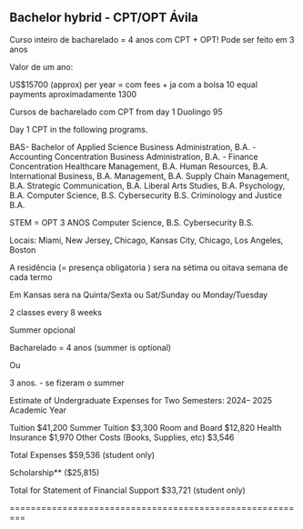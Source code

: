 Bachelor hybrid - CPT/OPT
Ávila 
--

Curso inteiro de bacharelado  = 4 anos  com CPT + OPT! Pode ser feito em 3 anos 

Valor de um ano:

US$15700 (approx) per year = com fees + ja com a bolsa
10 equal payments aproximadamente 1300 

Cursos de bacharelado com  CPT from day 1 
Duolingo 95

 Day 1 CPT in the following programs.

BAS- Bachelor of Applied Science
Business Administration, B.A. - Accounting Concentration
Business Administration, B.A. - Finance Concentration
Healthcare Management, B.A.
Human Resources, B.A.
International Business, B.A.
Management, B.A.
Supply Chain Management, B.A.
Strategic Communication, B.A.
Liberal Arts Studies, B.A.
Psychology, B.A.
Computer Science, B.S.
Cybersecurity B.S.
Criminology and Justice B.A.


STEM = OPT 3 ANOS
Computer Science, B.S.
Cybersecurity B.S.

Locais: Miami, New Jersey, Chicago, Kansas City, Chicago, Los Angeles, Boston


A residência (= presença obligatoria )  sera na sétima ou oitava semana de cada termo

Em Kansas sera na Quinta/Sexta ou Sat/Sunday ou Monday/Tuesday


2 classes every 8 weeks


Summer opcional

Bacharelado = 4 anos (summer is optional) 

Ou


3 anos. - se fizeram o summer 

Estimate of Undergraduate Expenses for Two Semesters: 2024– 2025 Academic Year 


Tuition	$41,200
Summer Tuition	$3,300
Room and Board	$12,820
Health Insurance	$1,970
Other Costs (Books, Supplies, etc)	$3,546
	
Total Expenses	$59,536 (student only)
	
Scholarship**	($25,815)
	
Total for Statement of Financial Support	$33,721 (student only)



=========================================================